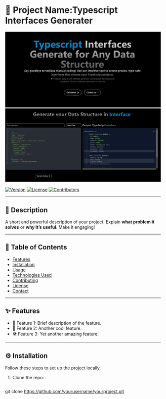 # 🌟 Project Name:Typescript Interfaces Generater

![Project Logo](https://github.com/242zayn/Typescript-Interface-maker/blob/master/interface1.png?raw=true)
![Project Logo](https://github.com/242zayn/Typescript-Interface-maker/blob/master/interface2.png?raw=true)

[![Version](https://img.shields.io/badge/version-1.0.0-blue.svg)](https://github.com/yourusername/yourproject)
[![License](https://img.shields.io/badge/license-MIT-green.svg)](LICENSE)
[![Contributors](https://img.shields.io/github/contributors/yourusername/yourproject)](https://github.com/yourusername/yourproject/graphs/contributors)

---

## 📖 Description
A short and powerful description of your project. Explain **what problem it solves** or **why it’s useful**. Make it engaging!

---

## 📑 Table of Contents
- [Features](#-features)
- [Installation](#-installation)
- [Usage](#-usage)
- [Technologies Used](#-technologies-used)
- [Contributing](#-contributing)
- [License](#-license)
- [Contact](#-contact)

---

## ✨ Features
- 🚀 Feature 1: Brief description of the feature.
- 🌈 Feature 2: Another cool feature.
- 🛠️ Feature 3: Yet another amazing feature.

---

## ⚙️ Installation
Follow these steps to set up the project locally.

1. Clone the repo:
   ```bash
git clone https://github.com/yourusername/yourproject.git
